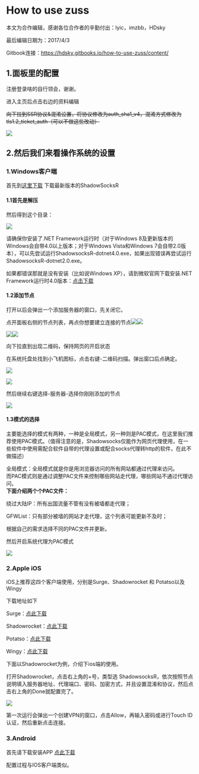 # How to use zuss

本文为合作编辑，感谢各位合作者的辛勤付出：lyic，imzbb，HDsky

最后编辑日期为：2017/4/3

Gitbook连接：https://hdsky.gitbooks.io/how-to-use-zuss/content/
## 1.面板里的配置

注册登录啥的自行领会，谢谢。

进入主页后点击右边的资料编辑

~~向下拉到SSR协议&混淆设置，将协议修改为auth\_sha1\_v4，混淆方式修改为tls1.2\_ticket\_auth（可以不做这些改动）~~

![](/assets/chaos.png)

## 2.然后我们来看操作系统的设置

### 1.Windows客户端

首先到[这里下载](https://github.com/shadowsocksr/shadowsocksr-csharp/releases) 下载最新版本的ShadowSocksR

#### 1.1首先是解压

然后得到这个目录：

![](/assets/unzip.png)

请确保你安装了.NET Framework运行时（对于Windows 8及更新版本的Windows会自带4.0以上版本；对于Windows Vista和Windows 7会自带2.0版本），可以先尝试运行ShadowsocksR-dotnet4.0.exe，如果出现错误再尝试运行ShadowsocksR-dotnet2.0.exe。

如果都错误那就是没有安装（比如说Windows XP），请到微软官网下载安装.NET Framework运行时4.0版本：[点击下载](https://www.microsoft.com/zh-CN/download/details.aspx?id=17851)

#### 1.2添加节点

打开以后会弹出一个添加服务器的窗口，先关闭它。

点开面板右侧的节点列表，再点你想要建立连接的节点![](/assets/table0.png)![](/assets/table1.png)

![](/assets/table2.png)![](/assets/table3.png)

向下拉直到出现二维码，保持网页的开启状态

在系统托盘处找到小飞机图标，点击右键-二维码扫描。弹出窗口后点确定。

![](/assets/fly.png)

![](/assets/erweima.png)

然后继续右键选择-服务器-选择你刚刚添加的节点

![](/assets/server.png)

#### 1.3模式的选择

主要能选择的模式有两种，一种是全局模式，另一种则是PAC模式，在这里我们推荐使用PAC模式。（值得注意的是，Shadowsocks仅能作为网页代理使用，在一些软件中使用需配合软件自带的代理设置或配合socks代理转http的软件，在此不做描述）

全局模式：全局模式就是你是用浏览器访问的所有网站都通过代理来访问。  
而PAC模式则是通过调整PAC文件来控制哪些网站走代理，哪些网站不通过代理访问。  
**下面介绍两个个PAC文件：**

绕过大陆IP：所有出国流量不管有没有被墙都走代理；

GFWList：只有部分被墙的网站才走代理，这个列表可能更新不及时；

根据自己的需求选择不同的PAC文件并更新。

然后开启系统代理为PAC模式

![](/assets/changePAC.png)

### 2.Apple iOS

iOS上推荐这四个客户端使用，分别是Surge、Shadowrocket 和 Potatso以及Wingy

下载地址如下

Surge：[点此下载](https://itunes.apple.com/cn/app/surge-web-developer-tool-and-proxy-utility/id1040100637?mt=8)

Shadowrocket：[点此下载](https://itunes.apple.com/cn/app/shadowrocket/id932747118?mt=8)

Potatso：[点此下载](https://itunes.apple.com/cn/app/%E5%9C%9F%E8%B1%86%E4%B8%9D-potatso-%E5%BC%BA%E5%A4%A7%E7%9A%84%E7%BD%91%E7%BB%9C%E5%B7%A5%E5%85%B7/id1070901416?mt=8)

Wingy：[点此下载](https://itunes.apple.com/cn/app/shadowsocks-wingy-proxy-for-http-socks5-ss/id1148026741?mt=8)

下面以Shadowrocket为例，介绍下ios端的使用。

打开Shadowrocket，点击右上角的+号，类型选 ShadowsocksR，依次按照节点说明填入服务器地址、代理端口、密码、加密方式，并且设置混淆和协议，然后点击右上角的Done就配置完了。

![](/assets/Shadowrocketios.png)

第一次运行会弹出一个创建VPN的窗口，点击Allow，再输入密码或进行Touch ID认证，然后重新点击连接。

### 3.Android

首先请下载安装APP [点此下载](https://github.com/shadowsocksr/shadowsocksr-android/releases)

配置过程与IOS客户端类似。

